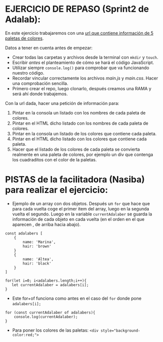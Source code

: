 # EJERCICIO DE REPASO (Sprint2 de Adalab):

En este ejercicio trabajaremos con una [url que contiene información de 5 paletas de colores](https://raw.githubusercontent.com/Adalab/dorcas-repaso-sprint2/master/data/palettes.json).

Datos a tener en cuenta antes de empezar:
- Crear todas las carpetas y archivos desde la terminal con `mkdir` y `touch`.
- Escribir *antes* el planteamiento de cómo se hará el código JavaScript.
- Utilizar siempre `console.log()` para comprobar que va funcionando nuestro código.
- Recordar vincular correctamente los archivos *main.js* y *main.css*. Hacer una comprobación sencilla.
- Primero crear el repo, luego clonarlo, después creamos una RAMA y será ahí donde trabajemos.

Con la url dada, hacer una petición de información para:
1. Pintar en la consola un listado con los nombres de cada paleta de colores.
2. Pintar en el HTML dicho listado con los nombres de cada paleta de colores.
3. Pintar en la consola un listado de los colores que contiene cada paleta.
4. Pintar en el HTML dicho listado con los colores que contiene cada paleta.
5. Hacer que el listado de los colores de cada paleta se convierta realmente en una paleta de colores, por ejemplo un div que contenga los cuadraditos con el color de la paletas.

# PISTAS de la facilitadora (Nasiba) para realizar el ejercicio:

- Ejemplo de un array con dos objetos. Después un `for` que hace que para cada vuelta coge el primer item del array, luego en la segunda vuelta el segundo. Luego en la variable `currentAdalaber` se guarda la información de cada objeto en cada vuelta (en el orden en el que aparecen , de arriba hacia abajo).
```
const adalabers [
    {
        name: 'Marina',
        hair: 'brown'
    }
    {
        name: 'Altea',
        hair: 'black'
    }
]

for(let i=0; i<adalabers.length;i++){
   let currentAdalaber = adalabers[i];
}
```

- Este for+of funciona como antes en el caso del `for` donde pone `adalabers[i];`
```
for (const currentAdalaber of adalabers){
    console.log(currentAdalaber); 
}
```

- Para poner los colores de las paletas: `<div style="background-color:red;">` 